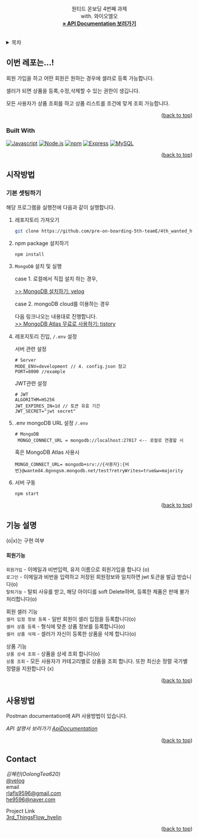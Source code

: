 <a name="readme-top"></a>

<!-- PROJECT LOGO -->
<br />
<div align="center">
  <a href="https://github.com/pre-on-boarding-5th-teamE/3rd_ThingsFlow_hyelin">
  </a>

<h3 align="center"></h3>

  <p align="center">
    </h4>원티드 온보딩 4번째 과제</h4></br>
    with. 와이오엘오
    <br />
    <a href="https://documenter.getpostman.com/view/17264763/2s8YYJogg6"><strong> » API Documentation 보러가기</strong></a>
    <br />
    <br />
  </p>
</div>

<!-- TABLE OF CONTENTS -->
<details>
  <summary>목차</summary>
  <ol>
    <li>
      <a href="#about-the-project">이번 레포는...!</a>
      <ul>
        <li><a href="#built-with">Built With</a></li>
      </ul>
    </li>
    <li>
      <a href="#getting-started">시작방법</a>
      <ul>
        <li><a href="#prerequisites">기본 셋팅하기</a></li>
        <li><a href="#installation">기본 셋팅하기</a></li>
      </ul>
    </li>
    <li><a href="#roadmap">기능설명</a></li>
    <li><a href="#usage">사용방법</a></li>
    <li><a href="#contact">Contact</a></li>
  </ol>
</details>



<!-- ABOUT THE PROJECT -->
## 이번 레포는...!

회원 가입을 하고 어떤 회원은 원하는 경우에 셀러로 등록 가능합니다.      

셀러가 되면 상품을 등록,수정,삭제할 수 있는 권한이 생깁니다.    

모든 사용자가 상품 조회를 하고 상품 리스트를 조건에 맞게 조회 가능합니다.

<p align="right">(<a href="#readme-top">back to top</a>)</p>



### Built With

[![Javascript][Javascript]][javascript-url] 
[![Node.js][Node.js]][Node-url] 
[![npm][npm]][npm-url]
[![Express][Express]][Express-url] 
[![MySQL][MySQL]][MySQL-url] 


<!--링크 알아올 것-->
<p align="right">(<a href="#readme-top">back to top</a>)</p>

<!-- GETTING STARTED -->
## 시작방법
### 기본 셋팅하기
해당 프로그램을 실행전에 다음과 같이 실행합니다.    

1. 레포지토리 가져오기
   ```sh
   git clone https://github.com/pre-on-boarding-5th-teamE/4th_wanted_hyelin.git
   ```
2. npm package 설치하기
   ```sh
   npm install
   ```
3. `MongoDB` 설치 및 실행  
    
    case 1. 로컬에서 직접 설치 하는 경우,

    [>> MongoDB 설치하기: velog](https://velog.io/@seungsang00/Ubuntu-MongoDB-%EC%84%A4%EC%B9%98%ED%95%98%EA%B8%B0-Ubuntu-20.04)

    case 2. mongoDB cloud를 이용하는 경우
    
    다음 링크나오는 내용대로 진행합니다.    
    [>> MongoDB Atlas 무료로 사용하기: tistory](https://developer88.tistory.com/421)

4. 레포지토리 진입,  `/.env` 설정 
    
    서버 관련 설정
    ```
    # Server
    MODE_ENV=development // 4. config.json 참고
    PORT=8000 //example
    ```
    JWT관련 설정
    ```
    # JWT
    ALGORITHM=HS256
    JWT_EXPIRES_IN=1d // 토큰 유효 기간 
    JWT_SECRET="jwt secret"
    ```
5. .env mongoDB URL 설정 `/.env`
   
   ```
   # MongoDB
    MONGO_CONNECT_URL = mongodb://localhost:27017 <-- 로컬로 연결할 시
    ```
    혹은 MongoDB Atlas 사용시
    ```
    MONGO_CONNECT_URL= mongodb+srv://{사용자}:{비번}@wanted4.8gnngsm.mongodb.net/test?retryWrites=true&w=majority
   ```

6. 서버 구동
    ```sh
    npm start
    ```

<p align="right">(<a href="#readme-top">back to top</a>)</p>

## 기능 설명
(o|x)는 구현 여부
#### 회원기능    
`회원가입` -  이메일과 비번입력, 유저 이름으로 회원가입을 합니다 (o)    
`로그인` - 이메일과 비번을 입력하고 저장된 회원정보와 일치하면 jwt 토큰을 발급 받습니다(o)   
`탈퇴기능` - 탈퇴 사유를 받고, 해당 아이디를 soft Delete하며, 등록한 제품은 판매 불가 처리합니다(o)     

회원 셀러 기능     
`셀러 입점 정보 등록` - 일반 회원이 셀러 입점을 등록합니다(o)     
`셀러 상품 등록` - 형식에 맞춘 상품 정보를 등록합니다(o)      
`셀러 상품 삭제` - 셀러가 자신이 등록한 상품을 삭제 합니다(o)   


상품 기능   
`상품 상세 조회` - 상품을 상세 조회 합니다(o)   
`상품 조회` - 모든 사용자가 카테고리별로 상품을 조회 합니다. 또한 최신순 정렬 국가별 정렬을 지원합니다 (x)

<p align="right">(<a href="#readme-top">back to top</a>)</p>

<!-- USAGE EXAMPLES -->
## 사용방법

Postman documentation에  API 사용방법이 있습니다.

_API 설명서 보러가기 [ApiDocumentation](https://documenter.getpostman.com/view/17264763/2s8YYJogg6)_

<p align="right">(<a href="#readme-top">back to top</a>)</p>

<!-- CONTACT -->
## Contact

*김혜린(OolongTea620)*     
[@velog](https://velog.io/@rlafls9596)     
email   
rlafls9596@gmail.com        
he9596@naver.com

Project Link   
[3rd_ThingsFlow_hyelin](https://github.com/pre-on-boarding-5th-teamE/3rd_ThingsFlow_hyelin)

<p align="right">(<a href="#readme-top">back to top</a>)</p>


<!-- MARKDOWN LINKS & IMAGES -->
<!-- https://www.markdownguide.org/basic-syntax/#reference-style-links -->
[contributors-shield]: https://img.shields.io/github/contributors/github_username/repo_name.svg?style=for-the-badge
[contributors-url]: https://github.com/github_username/repo_name/graphs/contributors
[forks-shield]: https://img.shields.io/github/forks/github_username/repo_name.svg?style=for-the-badge
[forks-url]: https://github.com/github_username/repo_name/network/members
[stars-shield]: https://img.shields.io/github/stars/github_username/repo_name.svg?style=for-the-badge
[stars-url]: https://github.com/github_username/repo_name/stargazers
[issues-shield]: https://img.shields.io/github/issues/github_username/repo_name.svg?style=for-the-badge
[issues-url]: https://github.com/github_username/repo_name/issues
[license-shield]: https://img.shields.io/github/license/github_username/repo_name.svg?style=for-the-badge
[license-url]: https://github.com/github_username/repo_name/blob/master/LICENSE.txt
[linkedin-shield]: https://img.shields.io/badge/-LinkedIn-black.svg?style=for-the-badge&logo=linkedin&colorB=555
[linkedin-url]: https://linkedin.com/in/linkedin_username

[npm]: https://img.shields.io/badge/npm-CB3837?style=for-the-badge&logo=npm&logoColor=white
[npm-url]: https://www.npmjs.com/
[Node.js]: https://img.shields.io/badge/Node.js-339933?style=for-the-badge&logo=Node.js&logoColor=white
[Node-url]: https://nodejs.org/ko/
[Express]: https://img.shields.io/badge/Express-000000?style=for-the-badge&logo=Express&logoColor=white
[Express-url]: https://expressjs.com/
[MySQL]: https://img.shields.io/badge/MongoDB-47A248?style=for-the-badge&logo=MongoDB&logoColor=white
[MySQL-url]: https://www.mysql.com/
[Javascript]: https://img.shields.io/badge/Javascript-ffb13b?style=for-the-badge&logo=javascript&logoColor=white
[javascript-url]: https://www.javascript.com/
[Seqeulize]: https://img.shields.io/badge/Sequelize-2496ED?style=for-the-badge&logo=sequelize&logoColor=white
[Sequezlie-url]: https://sequelize.org/
